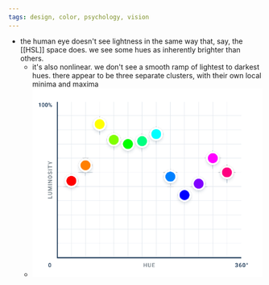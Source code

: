 ```yaml
---
tags: design, color, psychology, vision
---
```


- the human eye doesn't see lightness in the same way that, say, the [[HSL]] space does. we see some hues as inherently brighter than others.
	- it's also nonlinear. we don't see a smooth ramp of lightest to darkest hues. there appear to be three separate clusters, with their own local minima and maxima
	- ![image.png](../assets/image_1747001897771_0.png)
